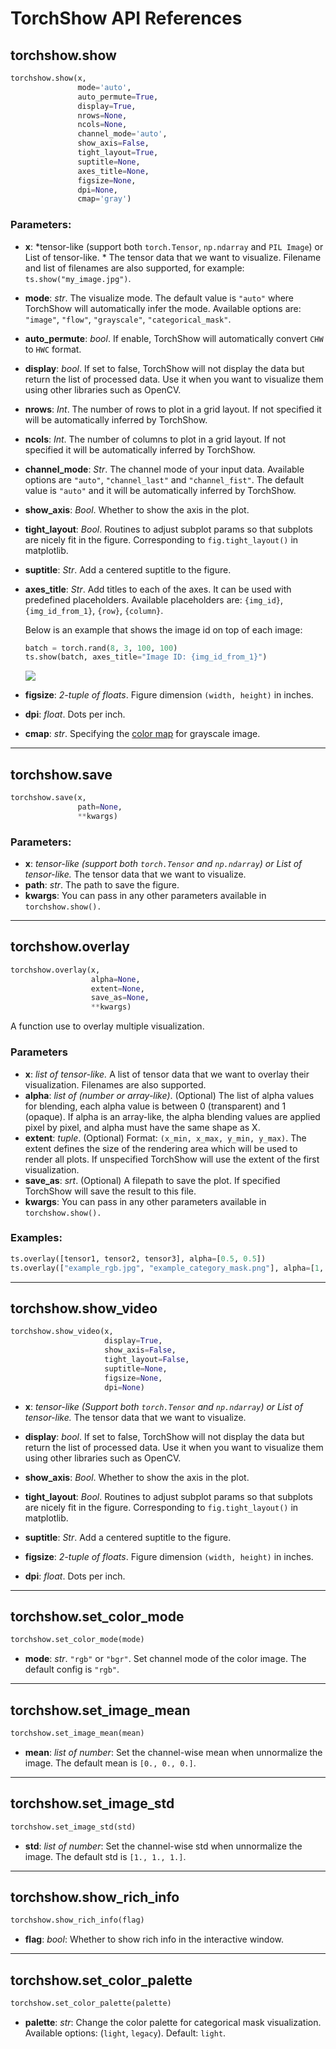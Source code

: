 # TorchShow API References

## torchshow.show

```python
torchshow.show(x, 
               mode='auto',
               auto_permute=True,
               display=True, 
               nrows=None, 
               ncols=None, 
               channel_mode='auto', 
               show_axis=False, 
               tight_layout=True, 
               suptitle=None, 
               axes_title=None, 
               figsize=None, 
               dpi=None,
               cmap='gray')
```

### Parameters:

* **x**: *tensor-like (support both `torch.Tensor`, `np.ndarray` and `PIL Image`) or List of tensor-like. * The tensor data that we want to visualize. Filename and list of filenames are also supported, for example: `ts.show("my_image.jpg")`.

* **mode**: *str*. The visualize mode. The default value is `"auto"` where TorchShow will automatically infer the mode. Available options are: `"image"`, `"flow"`, `"grayscale"`, `"categorical_mask"`.

* **auto_permute**: *bool*. If enable, TorchShow will automatically convert `CHW` to `HWC` format.

* **display**: *bool*. If set to false, TorchShow will not display the data but return the list of processed data. Use it when you want to visualize them using other libraries such as OpenCV.

* **nrows**: *Int*. The number of rows to plot in a grid layout. If not specified it will be automatically inferred by TorchShow.

* **ncols**: *Int*. The number of columns to plot in a grid layout. If not specified it will be automatically inferred by TorchShow.

* **channel_mode**: *Str*. The channel mode of your input data. Available options are `"auto"`, `"channel_last"` and `"channel_fist"`. The default value is `"auto"` and it will be automatically inferred by TorchShow.

* **show_axis**: *Bool*. Whether to show the axis in the plot.

* **tight_layout**: *Bool*. Routines to adjust subplot params so that subplots are nicely fit in the figure. Corresponding to `fig.tight_layout()` in matplotlib.

* **suptitle**: *Str*. Add a centered suptitle to the figure.

* **axes_title**: *Str*. Add titles to each of the axes. It can be used with predefined placeholders. Available placeholders are: `{img_id}`, `{img_id_from_1}`, `{row}`, `{column}`. 

    Below is an example that shows the image id on top of each image:

    ```python
    batch = torch.rand(8, 3, 100, 100)
    ts.show(batch, axes_title="Image ID: {img_id_from_1}")
    ```

    ![](./imgs/axes_title.jpg)

* **figsize**: *2-tuple of floats*. Figure dimension `(width, height)` in inches.

* **dpi**: *float*. Dots per inch.

* **cmap**: *str*. Specifying the [color map](https://matplotlib.org/stable/tutorials/colors/colormaps.html) for grayscale image. 

---

## torchshow.save

```python
torchshow.save(x,
               path=None,
               **kwargs)
```

### Parameters:

* **x**: *tensor-like (support both `torch.Tensor` and `np.ndarray`) or List of tensor-like.* The tensor data that we want to visualize.
* **path**: *str*. The path to save the figure.
* **kwargs**: You can pass in any other parameters available in `torchshow.show().`

---

## torchshow.overlay

```python
torchshow.overlay(x,
                  alpha=None,
                  extent=None,
                  save_as=None,
                  **kwargs)
```

A function use to overlay multiple visualization.

### Parameters

* **x**: *list of tensor-like.*  A list of tensor data that we want to overlay their visualization. Filenames are also supported.
* **alpha**: *list of (number or array-like)*. (Optional) The list of alpha values for blending, each alpha value is between 0 (transparent) and 1 (opaque). If alpha is an array-like, the alpha blending values are applied pixel by pixel, and alpha must have the same shape as X. 
* **extent**: *tuple*. (Optional) Format: `(x_min, x_max, y_min, y_max)`. The extent defines the size of the rendering area which will be used to render all plots. If unspecified TorchShow will use the extent of the first visualization. 
* **save_as**: *srt*. (Optional) A filepath to save the plot. If specified TorchShow will save the result to this file.
* **kwargs**: You can pass in any other parameters available in `torchshow.show().`

### Examples:

```python
ts.overlay([tensor1, tensor2, tensor3], alpha=[0.5, 0.5])
ts.overlay(["example_rgb.jpg", "example_category_mask.png"], alpha=[1, 0.5])
```

---

## torchshow.show_video

```python
torchshow.show_video(x,
                     display=True,
                     show_axis=False,
                     tight_layout=False,
                     suptitle=None,
                     figsize=None,
                     dpi=None)
```

* **x**: *tensor-like (Support both `torch.Tensor` and `np.ndarray`) or List of tensor-like.* The tensor data that we want to visualize.

* **display**: *bool*. If set to false, TorchShow will not display the data but return the list of processed data. Use it when you want to visualize them using other libraries such as OpenCV.

* **show_axis**: *Bool*. Whether to show the axis in the plot.

* **tight_layout**: *Bool*. Routines to adjust subplot params so that subplots are nicely fit in the figure. Corresponding to `fig.tight_layout()` in matplotlib.

* **suptitle**: *Str*. Add a centered suptitle to the figure.

* **figsize**: *2-tuple of floats*. Figure dimension `(width, height)` in inches.

* **dpi**: *float*. Dots per inch.

---


## torchshow.set_color_mode
```python
torchshow.set_color_mode(mode)
```

* **mode**: *str*. `"rgb"` or `"bgr"`. Set channel mode of the color image. The default config is `"rgb"`.

---

## torchshow.set_image_mean
```python
torchshow.set_image_mean(mean)
```

* **mean**: *list of number*: Set the channel-wise mean when unnormalize the image. The default mean is `[0., 0., 0.]`.

---

## torchshow.set_image_std
```python
torchshow.set_image_std(std)
```

* **std**: *list of number*: Set the channel-wise std when unnormalize the image. The default std is `[1., 1., 1.]`.

---

## torchshow.show_rich_info
```python
torchshow.show_rich_info(flag)
```

* **flag**: *bool*: Whether to show rich info in the interactive window.

---

## torchshow.set_color_palette
```python
torchshow.set_color_palette(palette)
```

* **palette**: *str*: Change the color palette for categorical mask visualization. Available options: (`light`, `legacy`). Default: `light`.